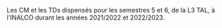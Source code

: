 Les CM et les TDs dispensés pour les semestres 5 et 6, de la L3 TAL, à l'INALCO durant les années 2021/2022 et 2022/2023. 
